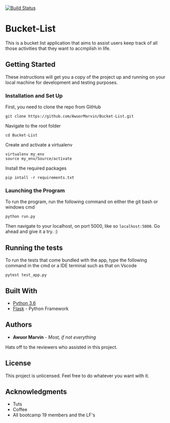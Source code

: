 [![Build Status](https://travis-ci.org/travis-ci/travis-web.svg?branch=master)](https://travis-ci.org/travis-ci/travis-web)
# Bucket-List

This is a bucket list application that aims to assist users keep track of all those activities that they want to accmplish in life.

## Getting Started

These instructions will get you a copy of the project up and running on your local machine for development and testing purposes.

### Installation and Set Up

First, you need to clone the repo from GitHub

```
git clone https://github.com/AwuorMarvin/Bucket-List.git
```
Navigate to the root folder

```
cd Bucket-List
```

Create and activate a virtualenv

```
virtualenv my_env
source my_env/Source/activate
```
Install the required packages

```
pip intall -r requirements.txt
```

### Launching the Program

To run the program, run the following command on either the git bash or windows cmd

```
python run.py
```
Then navigate to your localhost, on port 5000, like so `localhost:5000`. Go ahead and give it a try. :)
## Running the tests

To run the tests that come bundled with the app, type the following command in the cmd or a IDE terminal such as that on Vscode

```
pytest test_app.py
```

## Built With

* [Python 3.6](https://www.python.org/)
* [Flask](https://flask.pooco.org/) - Python Framework

## Authors

* **Awuor Marvin** - *Most, if not everything*

Hats off to the reviewers who assisted in this project.

## License

This project is unlicensed. Feel free to do whatever you want with it.
## Acknowledgments

* Tuts
* Coffee
* All bootcamp 19 members and the LF's
